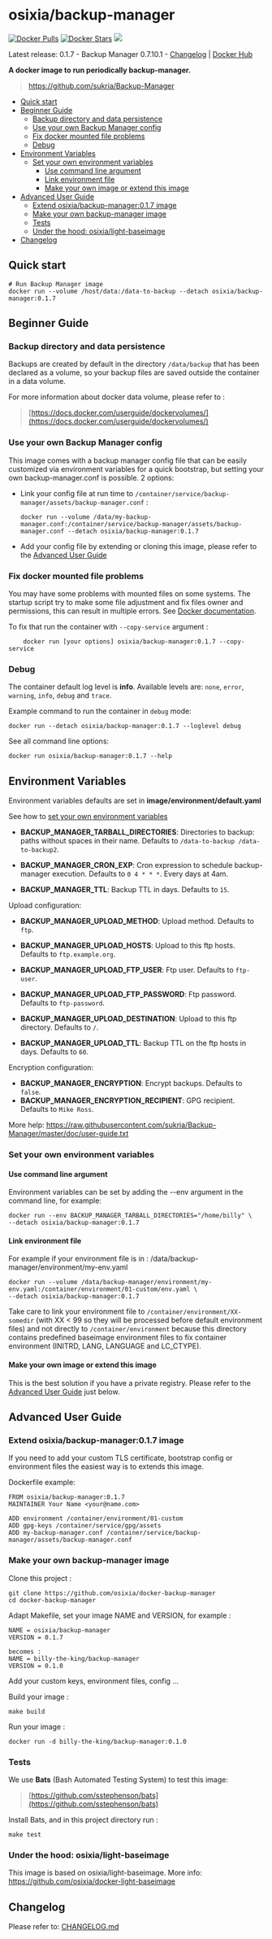# osixia/backup-manager

[![Docker Pulls](https://img.shields.io/docker/pulls/osixia/backup-manager.svg)][hub]
[![Docker Stars](https://img.shields.io/docker/stars/osixia/backup-manager.svg)][hub]
[![](https://images.microbadger.com/badges/image/osixia/backup-manager.svg)](http://microbadger.com/images/osixia/backup-manager "Get your own image badge on microbadger.com")

[hub]: https://hub.docker.com/r/osixia/backup-manager/

Latest release: 0.1.7 - Backup Manager 0.7.10.1 - [Changelog](CHANGELOG.md) | [Docker Hub](https://hub.docker.com/r/osixia/backup-manager/) 

**A docker image to run periodically backup-manager.**
> https://github.com/sukria/Backup-Manager

- [Quick start](#quick-start)
- [Beginner Guide](#beginner-guide)
	- [Backup directory and data persistence](#backup-directory-and-data-persistence)
	- [Use your own Backup Manager config](#use-your-own-backup-manager-config)
	- [Fix docker mounted file problems](#fix-docker-mounted-file-problems)
	- [Debug](#debug)
- [Environment Variables](#environment-variables)
	- [Set your own environment variables](#set-your-own-environment-variables)
		- [Use command line argument](#use-command-line-argument)
		- [Link environment file](#link-environment-file)
		- [Make your own image or extend this image](#make-your-own-image-or-extend-this-image)
- [Advanced User Guide](#advanced-user-guide)
	- [Extend osixia/backup-manager:0.1.7 image](#extend-osixiabackup-manager017-image)
	- [Make your own backup-manager image](#make-your-own-backup-manager-image)
	- [Tests](#tests)
	- [Under the hood: osixia/light-baseimage](#under-the-hood-osixialight-baseimage)
- [Changelog](#changelog)

## Quick start

    # Run Backup Manager image
    docker run --volume /host/data:/data-to-backup --detach osixia/backup-manager:0.1.7

## Beginner Guide

### Backup directory and data persistence

Backups are created by default in the directory `/data/backup` that has been declared as a volume, so your backup files are saved outside the container in a data volume.

For more information about docker data volume, please refer to :

> [https://docs.docker.com/userguide/dockervolumes/](https://docs.docker.com/userguide/dockervolumes/)


### Use your own Backup Manager config
This image comes with a backup manager config file that can be easily customized via environment variables for a quick bootstrap,
but setting your own backup-manager.conf is possible. 2 options:

- Link your config file at run time to `/container/service/backup-manager/assets/backup-manager.conf` :

      docker run --volume /data/my-backup-manager.conf:/container/service/backup-manager/assets/backup-manager.conf --detach osixia/backup-manager:0.1.7

- Add your config file by extending or cloning this image, please refer to the [Advanced User Guide](#advanced-user-guide)

### Fix docker mounted file problems

You may have some problems with mounted files on some systems. The startup script try to make some file adjustment and fix files owner and permissions, this can result in multiple errors. See [Docker documentation](https://docs.docker.com/v1.4/userguide/dockervolumes/#mount-a-host-file-as-a-data-volume).

To fix that run the container with `--copy-service` argument :

		docker run [your options] osixia/backup-manager:0.1.7 --copy-service

### Debug

The container default log level is **info**.
Available levels are: `none`, `error`, `warning`, `info`, `debug` and `trace`.

Example command to run the container in `debug` mode:

	docker run --detach osixia/backup-manager:0.1.7 --loglevel debug

See all command line options:

	docker run osixia/backup-manager:0.1.7 --help

## Environment Variables

Environment variables defaults are set in **image/environment/default.yaml**

See how to [set your own environment variables](#set-your-own-environment-variables)


- **BACKUP_MANAGER_TARBALL_DIRECTORIES**: Directories to backup: paths without spaces in their name. Defaults to `/data-to-backup /data-to-backup2`.

- **BACKUP_MANAGER_CRON_EXP**: Cron expression to schedule backup-manager execution. Defaults to `0 4 * * *`. Every days at 4am.

- **BACKUP_MANAGER_TTL**: Backup TTL in days. Defaults to `15`.

Upload configuration:

- **BACKUP_MANAGER_UPLOAD_METHOD**: Upload method. Defaults to `ftp`.

- **BACKUP_MANAGER_UPLOAD_HOSTS**: Upload to this ftp hosts. Defaults to `ftp.example.org`.

- **BACKUP_MANAGER_UPLOAD_FTP_USER**: Ftp user. Defaults to `ftp-user`.
- **BACKUP_MANAGER_UPLOAD_FTP_PASSWORD**: Ftp password. Defaults to `ftp-password`.
- **BACKUP_MANAGER_UPLOAD_DESTINATION**: Upload to this ftp directory.  Defaults to `/`.
- **BACKUP_MANAGER_UPLOAD_TTL**: Backup TTL on the ftp hosts in days. Defaults to `60`.

Encryption configuration:

- **BACKUP_MANAGER_ENCRYPTION**: Encrypt backups. Defaults to `false`.
- **BACKUP_MANAGER_ENCRYPTION_RECIPIENT**: GPG recipient. Defaults to `Mike Ross`.

More help: https://raw.githubusercontent.com/sukria/Backup-Manager/master/doc/user-guide.txt

### Set your own environment variables

#### Use command line argument
Environment variables can be set by adding the --env argument in the command line, for example:

	docker run --env BACKUP_MANAGER_TARBALL_DIRECTORIES="/home/billy" \
	--detach osixia/backup-manager:0.1.7

#### Link environment file

For example if your environment file is in :  /data/backup-manager/environment/my-env.yaml

	docker run --volume /data/backup-manager/environment/my-env.yaml:/container/environment/01-custom/env.yaml \
	--detach osixia/backup-manager:0.1.7

Take care to link your environment file to `/container/environment/XX-somedir` (with XX < 99 so they will be processed before default environment files) and not  directly to `/container/environment` because this directory contains predefined baseimage environment files to fix container environment (INITRD, LANG, LANGUAGE and LC_CTYPE).

#### Make your own image or extend this image

This is the best solution if you have a private registry. Please refer to the [Advanced User Guide](#advanced-user-guide) just below.

## Advanced User Guide

### Extend osixia/backup-manager:0.1.7 image

If you need to add your custom TLS certificate, bootstrap config or environment files the easiest way is to extends this image.

Dockerfile example:

    FROM osixia/backup-manager:0.1.7
    MAINTAINER Your Name <your@name.com>

    ADD environment /container/environment/01-custom
    ADD gpg-keys /container/service/gpg/assets
    ADD my-backup-manager.conf /container/service/backup-manager/assets/backup-manager.conf


### Make your own backup-manager image

Clone this project :

	git clone https://github.com/osixia/docker-backup-manager
	cd docker-backup-manager

Adapt Makefile, set your image NAME and VERSION, for example :

	NAME = osixia/backup-manager
	VERSION = 0.1.7

	becomes :
	NAME = billy-the-king/backup-manager
	VERSION = 0.1.0

Add your custom keys, environment files, config ...

Build your image :

	make build

Run your image :

	docker run -d billy-the-king/backup-manager:0.1.0

### Tests

We use **Bats** (Bash Automated Testing System) to test this image:

> [https://github.com/sstephenson/bats](https://github.com/sstephenson/bats)

Install Bats, and in this project directory run :

	make test

### Under the hood: osixia/light-baseimage

This image is based on osixia/light-baseimage.
More info: https://github.com/osixia/docker-light-baseimage

## Changelog

Please refer to: [CHANGELOG.md](CHANGELOG.md)
